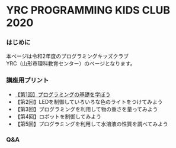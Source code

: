 # YRC PROGRAMMING KIDS CLUB 2020

### はじめに
本ページは令和2年度のプログラミングキッズクラブ  
YRC（山形市理科教育センター）のページとなります。  

### 講座用プリント
- [【第1回】プログラミングの基礎を学ぼう](https://online.pcn-ymgt-yonezawa.club/yrc/2020/print/01)
- 【第2回】LEDを制御していろいろな色のライトをつけてみよう
- 【第3回】プログラミングを利用して物の重さを量ってみよう
- 【第4回】ロボットを制御してみよう
- 【第5回】プログラミングを利用して水溶液の性質を調べてみよう

### Q&A

